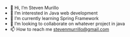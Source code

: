 - 👋 Hi, I’m Steven Murillo
- 👀 I’m interested in Java web development
- 🌱 I’m currently learning Spring Framework
- 💞️ I’m looking to collaborate on whatever project in java
- 📫 How to reach me stevenmurrillo@gmail.com

<!---
steven1m/steven1m is a ✨ special ✨ repository because its `README.md` (this file) appears on your GitHub profile.
You can click the Preview link to take a look at your changes.
--->
